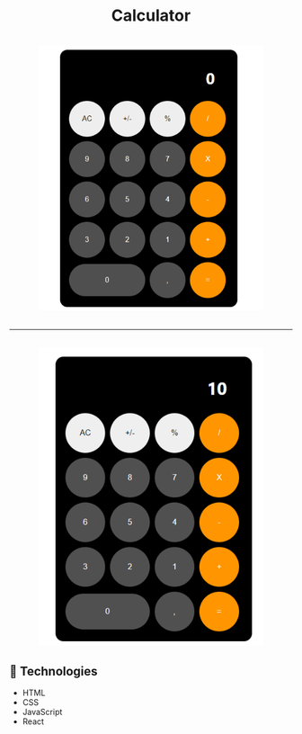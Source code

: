 <h1 align='center'>Calculator</h1>
<br>

<div align='center'><img width='400px' src='public/Assets/CalculatorGif.gif'></div>
<br>
<hr>
<br>
<div align='center'><img width='400px' src='public/Assets/Calculator.PNG'></div>

## 🚀 Technologies

- HTML
- CSS
- JavaScript
- React
